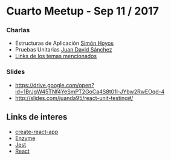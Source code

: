 # Cuarto Meetup - Sep 11 / 2017

### Charlas
- Estructuras de Aplicación [Simón Hoyos](https://github.com/shmesa22)
- Pruebas Unitarias  [Juan David Sánchez](https://github.com/juanda95)
- [Links de los temas mencionados](meetups/junio-2017.md)
### Slides
- https://drive.google.com/open?id=1BrJgW45TNf4YeSmPT2GoCa4S8t01l-JYbw2RwEOqd-4
- http://slides.com/juanda95/react-unit-testing#/

## Links de interes
- [create-react-app](https://github.com/facebookincubator/create-react-app/blob/master/packages/react-scripts/template/README.md)
- [Enzyme](https://github.com/airbnb/enzyme)
- [Jest](https://facebook.github.io/jest/)
- [React](https://facebook.github.io/react/)
